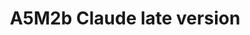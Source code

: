 ---
layout: product
title: "A5M2b Claude late version"
price: "3300" 
desc: "Plastična maketa"
img_path: "/assets/img/CP72009.jpg"
brand: "Clear Prop"
available: false
special_offer: false
new: true
soon: false
cat: "010000"
subcat: "014300"
subsubcat: "00"
sifra: "CP72009"
popular: false
---